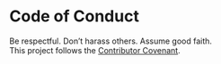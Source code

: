 # Code of Conduct

Be respectful. Don’t harass others. Assume good faith.  
This project follows the [Contributor Covenant](https://www.contributor-covenant.org/).
